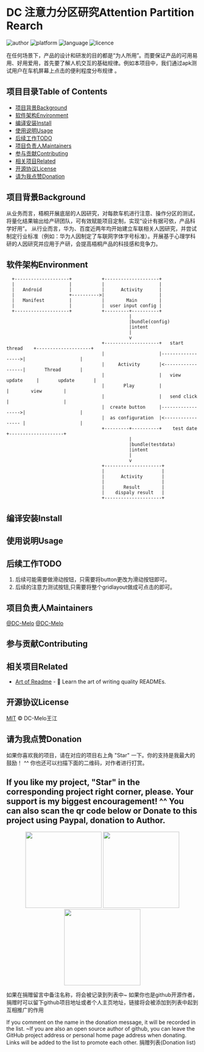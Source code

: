 # DC 注意力分区研究Attention Partition Rearch 

<!-- 项目标记 -->
![author](https://img.shields.io/badge/DC-Melo-brightgreen.svg) 
![platform](https://img.shields.io/badge/platform-Android-yellow.svg) 
![language](https://img.shields.io/badge/language-java-blue.svg) 
![licence](https://img.shields.io/badge/license-MIT--2.0-red.svg)

<!-- 项目前言 -->
在任何场景下，产品的设计和研发的目的都是“为人所用”。而要保证产品的可用易用、好用爱用，首先要了解人机交互的基础规律。例如本项目中，我们通过apk测试用户在车机屏幕上点击的便利程度分布规律 。


<!-- 项目目录 -->
## 项目目录Table of Contents 

- [项目背景Background](#项目背景Background)
- [软件架构Environment](#软件架构Environment)
- [编译安装Install](#编译安装Install)
- [使用说明Usage](#使用说明Usage)
- [后续工作TODO](#后续工作TODO)
- [项目负责人Maintainers](#项目负责人Maintainers)
- [参与贡献Contributing](#参与贡献Contributing)
- [相关项目Related](#相关项目Related)
- [开源协议License](#开源协议License)
- [请为我点赞Donation](#请为我点赞Donation)


<!-- 项目背景 -->
## 项目背景Background

从业务而言，梧桐开展底层的人因研究，对每款车机进行注意、操作分区的测试，将量化结果输出给产研团队，可有效赋能项目定制，实现“设计有据可依，产品科学好用”。
从行业而言，华为、百度近两年均开始建立车联相关人因研究，并尝试制定行业标准（例如：华为人因制定了车联网字体字号标准）。开展基于心理学科研的人因研究并应用于产研，会提高梧桐产品的科技感和竞争力。

<!-- 软件架构 -->
## 软件架构Environment
```
  +--------------------+           +--------------------+
  |                    |           |                    |
  |   Android          |           |      Activity      |
  |                    +---------->|                    |
  |   Manifest         |           |        Main        |
  |                    |           |  user input config |
  +--------------------+           +---------+----------+
                                             |       
                                             |bundle(config)
                                             |intent          
                                             |                
                                             v                
                                   +--------------------+   start thread    +--------------------+
                                   |                    |------------------>|                    |
                                   |     Activity       |<------------------|       Thread       |
                                   |                    |   view update     |       update       |
                                   |       Play         |                   |        view        |
                                   |                    |   send click      |                    |
                                   |  create button     |------------------>|                    |
                                   |  as configuration  |<----------------- |                    |
                                   +---------+----------+    test date      +--------------------+
                                             |                             
                                             |bundle(testdata)          
                                             |intent          
                                             |                
                                             v                
                                   +---------------------+
                                   |                     |
                                   |      Activity       |
                                   |                     |
                                   |       Result        |
                                   |    dispaly result   |
                                   +---------------------+
```

<!-- 编译安装 -->
## 编译安装Install


<!-- 使用说明 -->
## 使用说明Usage


<!-- 使用说明 -->
## 后续工作TODO

1. 后续可能需要做滑动按钮，只需要将button更改为滑动按钮即可。
2. 后续的注意力测试按钮,只需要将整个gridlayout做成可点击的即可。

<!-- 项目负责人 -->
## 项目负责人Maintainers

[@DC-Melo](https://github.com/DC-Melo)
[@DC-Melo](https://gitee.com/DC-Melo)

<!-- 参与贡献 -->
## 参与贡献Contributing


<!-- 相关项目 -->
## 相关项目Related

- [Art of Readme](https://github.com/noffle/art-of-readme) - 💌 Learn the art of writing quality READMEs.


<!-- 开源协议 -->
## 开源协议License

[MIT](LICENSE) © DC-Melo王江

<!-- 捐赠 -->
## 请为我点赞Donation

如果你喜欢我的项目，请在对应的项目右上角 "Star" 一下。你的支持是我最大的鼓励！ ^^ 你也还可以扫描下面的二维码，对作者进行打赏。

If you like my project, "Star" in the corresponding project right corner, please. Your support is my biggest encouragement! ^^ You can also scan the qr code below or Donate to this project using Paypal, donation to Author.
---
<div align="center">
<img src="readme_files/dc_wechat_pay.png" width="200" >
<img src="readme_files/dc_ali_pay.png"    width="200" >
<img src="readme_files/dc_bitcoin.png"    width="200" >
</div>

如果在捐赠留言中备注名称，将会被记录到列表中~ 如果你也是github开源作者，捐赠时可以留下github项目地址或者个人主页地址，链接将会被添加到列表中起到互相推广的作用

If you comment on the name in the donation message, it will be recorded in the list. ~If you are also an open source author of github, you can leave the GitHub project address or personal home page address when donating. Links will be added to the list to promote each other.
捐赠列表(Donation list)



